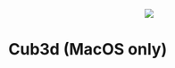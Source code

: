 <p align="center">
  <img src="https://github.com/lpaube/Cub3d/blob/main/img/cubed1.png">
</p>

# Cub3d (MacOS only)
